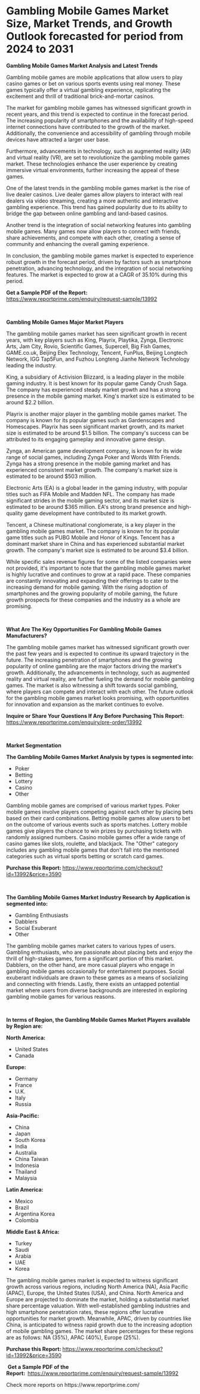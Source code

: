 <p><h1>Gambling Mobile Games Market Size, Market Trends, and Growth Outlook forecasted for period from 2024 to 2031</h1></p><p><strong>Gambling Mobile Games Market Analysis and Latest Trends</strong></p>
<p><p>Gambling mobile games are mobile applications that allow users to play casino games or bet on various sports events using real money. These games typically offer a virtual gambling experience, replicating the excitement and thrill of traditional brick-and-mortar casinos.</p><p>The market for gambling mobile games has witnessed significant growth in recent years, and this trend is expected to continue in the forecast period. The increasing popularity of smartphones and the availability of high-speed internet connections have contributed to the growth of the market. Additionally, the convenience and accessibility of gambling through mobile devices have attracted a larger user base.</p><p>Furthermore, advancements in technology, such as augmented reality (AR) and virtual reality (VR), are set to revolutionize the gambling mobile games market. These technologies enhance the user experience by creating immersive virtual environments, further increasing the appeal of these games.</p><p>One of the latest trends in the gambling mobile games market is the rise of live dealer casinos. Live dealer games allow players to interact with real dealers via video streaming, creating a more authentic and interactive gambling experience. This trend has gained popularity due to its ability to bridge the gap between online gambling and land-based casinos.</p><p>Another trend is the integration of social networking features into gambling mobile games. Many games now allow players to connect with friends, share achievements, and compete with each other, creating a sense of community and enhancing the overall gaming experience.</p><p>In conclusion, the gambling mobile games market is expected to experience robust growth in the forecast period, driven by factors such as smartphone penetration, advancing technology, and the integration of social networking features. The market is expected to grow at a CAGR of 35.10% during this period.</p></p>
<p><strong>Get a Sample PDF of the Report:&nbsp;</strong> <a href="https://www.reportprime.com/enquiry/request-sample/13992">https://www.reportprime.com/enquiry/request-sample/13992</a></p>
<p>&nbsp;</p>
<p><strong>Gambling Mobile Games Major Market Players</strong></p>
<p><p>The gambling mobile games market has seen significant growth in recent years, with key players such as King, Playrix, Playtika, Zynga, Electronic Arts, Jam City, Rovio, Scientific Games, Supercell, Big Fish Games, GAME.co.uk, Beijing Elex Technology, Tencent, FunPlus, Beijing Longtech Network, IGG Tap5Fun, and Fuzhou Longteng Jianhe Network Technology leading the industry.</p><p>King, a subsidiary of Activision Blizzard, is a leading player in the mobile gaming industry. It is best known for its popular game Candy Crush Saga. The company has experienced steady market growth and has a strong presence in the mobile gaming market. King's market size is estimated to be around $2.2 billion.</p><p>Playrix is another major player in the gambling mobile games market. The company is known for its popular games such as Gardenscapes and Homescapes. Playrix has seen significant market growth, and its market size is estimated to be around $1.5 billion. The company's success can be attributed to its engaging gameplay and innovative game design.</p><p>Zynga, an American game development company, is known for its wide range of social games, including Zynga Poker and Words With Friends. Zynga has a strong presence in the mobile gaming market and has experienced consistent market growth. The company's market size is estimated to be around $503 million.</p><p>Electronic Arts (EA) is a global leader in the gaming industry, with popular titles such as FIFA Mobile and Madden NFL. The company has made significant strides in the mobile gaming sector, and its market size is estimated to be around $365 million. EA's strong brand presence and high-quality game development have contributed to its market growth.</p><p>Tencent, a Chinese multinational conglomerate, is a key player in the gambling mobile games market. The company is known for its popular game titles such as PUBG Mobile and Honor of Kings. Tencent has a dominant market share in China and has experienced substantial market growth. The company's market size is estimated to be around $3.4 billion.</p><p>While specific sales revenue figures for some of the listed companies were not provided, it's important to note that the gambling mobile games market is highly lucrative and continues to grow at a rapid pace. These companies are constantly innovating and expanding their offerings to cater to the increasing demand for mobile gaming. With the rising adoption of smartphones and the growing popularity of mobile gaming, the future growth prospects for these companies and the industry as a whole are promising.</p></p>
<p>&nbsp;</p>
<p><strong>What Are The Key Opportunities For Gambling Mobile Games Manufacturers?</strong></p>
<p><p>The gambling mobile games market has witnessed significant growth over the past few years and is expected to continue its upward trajectory in the future. The increasing penetration of smartphones and the growing popularity of online gambling are the major factors driving the market's growth. Additionally, the advancements in technology, such as augmented reality and virtual reality, are further fueling the demand for mobile gambling games. The market is also witnessing a shift towards social gambling, where players can compete and interact with each other. The future outlook for the gambling mobile games market looks promising, with opportunities for innovation and expansion as the market continues to evolve.</p></p>
<p><strong>Inquire or Share Your Questions If Any Before Purchasing This Report:</strong> <a href="https://www.reportprime.com/enquiry/pre-order/13992">https://www.reportprime.com/enquiry/pre-order/13992</a></p>
<p>&nbsp;</p>
<p><strong>Market Segmentation</strong></p>
<p><strong>The Gambling Mobile Games Market Analysis by types is segmented into:</strong></p>
<p><ul><li>Poker</li><li>Betting</li><li>Lottery</li><li>Casino</li><li>Other</li></ul></p>
<p><p>Gambling mobile games are comprised of various market types. Poker mobile games involve players competing against each other by placing bets based on their card combinations. Betting mobile games allow users to bet on the outcome of various events such as sports matches. Lottery mobile games give players the chance to win prizes by purchasing tickets with randomly assigned numbers. Casino mobile games offer a wide range of casino games like slots, roulette, and blackjack. The "Other" category includes any gambling mobile games that don't fall into the mentioned categories such as virtual sports betting or scratch card games.</p></p>
<p><strong>Purchase this Report:&nbsp;</strong><a href="https://www.reportprime.com/checkout?id=13992&price=3590">https://www.reportprime.com/checkout?id=13992&price=3590</a></p>
<p>&nbsp;</p>
<p><strong>The Gambling Mobile Games Market Industry Research by Application is segmented into:</strong></p>
<p><ul><li>Gambling Enthusiasts</li><li>Dabblers</li><li>Social Exuberant</li><li>Other</li></ul></p>
<p><p>The gambling mobile games market caters to various types of users. Gambling enthusiasts, who are passionate about placing bets and enjoy the thrill of high-stakes games, form a significant portion of this market. Dabblers, on the other hand, are more casual players who engage in gambling mobile games occasionally for entertainment purposes. Social exuberant individuals are drawn to these games as a means of socializing and connecting with friends. Lastly, there exists an untapped potential market where users from diverse backgrounds are interested in exploring gambling mobile games for various reasons.</p></p>
<p>&nbsp;</p>
<p><strong>In terms of Region, the Gambling Mobile Games Market Players available by Region are:</strong></p>
<p>
    <p> <strong> North America: </strong>
        <ul>
            <li>United States</li>
            <li>Canada</li>
        </ul>
        </p> 
    <p> <strong> Europe: </strong>
        <ul>
            <li>Germany</li>
            <li>France</li>
            <li>U.K.</li>
            <li>Italy</li>
            <li>Russia</li>
        </ul>
        </p> 
    <p> <strong> Asia-Pacific: </strong>
        <ul>
            <li>China</li>
            <li>Japan</li>
            <li>South Korea</li>
            <li>India</li>
            <li>Australia</li>
            <li>China Taiwan</li>
            <li>Indonesia</li>
            <li>Thailand</li>
            <li>Malaysia</li>
        </ul>
        </p> 
    <p> <strong> Latin America: </strong>
        <ul>
            <li>Mexico</li>
            <li>Brazil</li>
            <li>Argentina Korea</li>
            <li>Colombia</li>
        </ul>
        </p> 
    <p> <strong> Middle East & Africa: </strong>
        <ul>
            <li>Turkey</li>
            <li>Saudi</li>
            <li>Arabia</li>
            <li>UAE</li>
            <li>Korea</li>
        </ul>
    </p>
    </p>
<p><p>The gambling mobile games market is expected to witness significant growth across various regions, including North America (NA), Asia Pacific (APAC), Europe, the United States (USA), and China. North America and Europe are projected to dominate the market, holding a substantial market share percentage valuation. With well-established gambling industries and high smartphone penetration rates, these regions offer lucrative opportunities for market growth. Meanwhile, APAC, driven by countries like China, is anticipated to witness rapid growth due to the increasing adoption of mobile gambling games. The market share percentages for these regions are as follows: NA (35%), APAC (40%), Europe (25%).</p></p>
<p><strong>Purchase this Report: </strong><a href="https://www.reportprime.com/checkout?id=13992&price=3590">https://www.reportprime.com/checkout?id=13992&price=3590</a></p>
<p>&nbsp;<strong>Get a Sample PDF of the Report:&nbsp;&nbsp;</strong><a href="https://www.reportprime.com/enquiry/request-sample/13992">https://www.reportprime.com/enquiry/request-sample/13992</a></p>
<p><strong></strong></p>
<p>Check more reports on https://www.reportprime.com/</p>